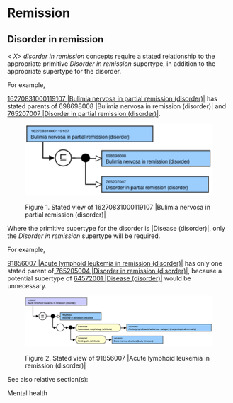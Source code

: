 # Remission

## Disorder in remission

 _< X> disorder in remission_ concepts require a stated relationship to the appropriate primitive  _Disorder in remission_ supertype, in addition to the appropriate supertype for the disorder. 

For example, 

[16270831000119107 |Bulimia nervosa in partial remission (disorder)|](http://snomed.info/id/16270831000119107) has stated parents of 698698008 |Bulimia nervosa in remission (disorder)| and [765207007 |Disorder in partial remission (disorder)|](http://snomed.info/id/765207007).

<figure><img src="images/174690538.png" alt="" title=""><figcaption><p>Figure 1. Stated view of 16270831000119107 |Bulimia nervosa in partial remission (disorder)|</p></figcaption></figure>

  

Where the primitive supertype for the disorder is |Disease (disorder)|, only the  _Disorder in remission_ supertype will be required.

For example,

[91856007 |Acute lymphoid leukemia in remission (disorder)|](http://snomed.info/id/91856007) has only one stated parent of[ 765205004 |Disorder in remission (disorder)|](http://snomed.info/id/765205004), because a potential supertype of [ 64572001 |Disease (disorder)|](http://snomed.info/id/64572001) would be unnecessary. 

<figure><img src="images/174690540.png" alt="" title=""><figcaption><p>Figure 2. Stated view of 91856007 |Acute lymphoid leukemia in remission (disorder)|</p></figcaption></figure>

  

  

See also relative section(s):

Mental health
